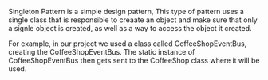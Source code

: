 Singleton Pattern is a simple design pattern, This type of pattern uses a single class that is responsible to creaate an object and make sure that only a signle object is created, as well as a way to access the object it created. 

For example, in our project we used a class called CoffeeShopEventBus, creating the CoffeeShopEventBus. The static instance of CoffeeShopEventBus then gets sent to the CoffeeShop class where it will be used.
